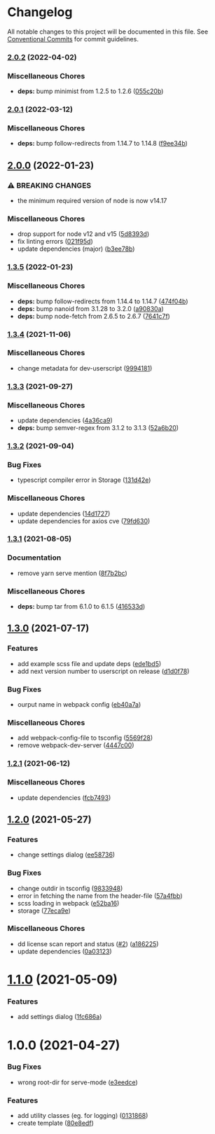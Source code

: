 # Changelog

All notable changes to this project will be documented in this file. See
[Conventional Commits](https://conventionalcommits.org) for commit guidelines.

### [2.0.2](https://github.com/rweich/userscript-template/compare/v2.0.1...v2.0.2) (2022-04-02)


### Miscellaneous Chores

* **deps:** bump minimist from 1.2.5 to 1.2.6 ([055c20b](https://github.com/rweich/userscript-template/commit/055c20b2bc55648b5acf5e0ca0b6ab4d6acaac6f))

### [2.0.1](https://github.com/rweich/userscript-template/compare/v2.0.0...v2.0.1) (2022-03-12)


### Miscellaneous Chores

* **deps:** bump follow-redirects from 1.14.7 to 1.14.8 ([f9ee34b](https://github.com/rweich/userscript-template/commit/f9ee34b344fc215cac3c39e5e8928b543529126e))

## [2.0.0](https://github.com/rweich/userscript-template/compare/v1.3.5...v2.0.0) (2022-01-23)


### ⚠ BREAKING CHANGES

* the minimum required version of node is now v14.17

### Miscellaneous Chores

* drop support for node v12 and v15 ([5d8393d](https://github.com/rweich/userscript-template/commit/5d8393d06d46d8fbfd5de6c68cc0699be8f5fdfc))
* fix linting errors ([021f95d](https://github.com/rweich/userscript-template/commit/021f95d809c003e7651be72b0dc970f6e7d5fe07))
* update dependencies (major) ([b3ee78b](https://github.com/rweich/userscript-template/commit/b3ee78bacee2d18434ce70d890523529ef899253))

### [1.3.5](https://github.com/rweich/userscript-template/compare/v1.3.4...v1.3.5) (2022-01-23)


### Miscellaneous Chores

* **deps:** bump follow-redirects from 1.14.4 to 1.14.7 ([474f04b](https://github.com/rweich/userscript-template/commit/474f04b5fb8f889ea943faf87a3e53181e72423f))
* **deps:** bump nanoid from 3.1.28 to 3.2.0 ([a90830a](https://github.com/rweich/userscript-template/commit/a90830a5a3df46806fe9d74aef3823abd4be6476))
* **deps:** bump node-fetch from 2.6.5 to 2.6.7 ([7641c7f](https://github.com/rweich/userscript-template/commit/7641c7f5ab9e41a18112267e9f0be6aa145e1d52))

### [1.3.4](https://github.com/rweich/userscript-template/compare/v1.3.3...v1.3.4) (2021-11-06)


### Miscellaneous Chores

* change metadata for dev-userscript ([9994181](https://github.com/rweich/userscript-template/commit/9994181243f5b2827ccfed8701b69455632838bf))

### [1.3.3](https://github.com/rweich/userscript-template/compare/v1.3.2...v1.3.3) (2021-09-27)


### Miscellaneous Chores

* update dependencies ([4a36ca9](https://github.com/rweich/userscript-template/commit/4a36ca98a3c75d9ee84c31e26f65fc1f2170e329))
* **deps:** bump semver-regex from 3.1.2 to 3.1.3 ([52a6b20](https://github.com/rweich/userscript-template/commit/52a6b2020df0691be9247ac97fb340529094bba1))

### [1.3.2](https://github.com/rweich/userscript-template/compare/v1.3.1...v1.3.2) (2021-09-04)


### Bug Fixes

* typescript compiler error in Storage ([131d42e](https://github.com/rweich/userscript-template/commit/131d42ee18d1316c93a4158b03adb8ca35788fa4))


### Miscellaneous Chores

* update dependencies ([14d1727](https://github.com/rweich/userscript-template/commit/14d17279fa8593a796692ec9f1a427dc3d00642b))
* update dependencies for axios cve ([79fd630](https://github.com/rweich/userscript-template/commit/79fd630c227136cb39b240646d970d86fe338d55))

### [1.3.1](https://github.com/rweich/userscript-template/compare/v1.3.0...v1.3.1) (2021-08-05)


### Documentation

* remove yarn serve mention ([8f7b2bc](https://github.com/rweich/userscript-template/commit/8f7b2bca16498fadb43c97556c684fae5ef44d67))


### Miscellaneous Chores

* **deps:** bump tar from 6.1.0 to 6.1.5 ([416533d](https://github.com/rweich/userscript-template/commit/416533da8a2f3161a77fa9dd82f0d40693f3d406))

## [1.3.0](https://github.com/rweich/userscript-template/compare/v1.2.1...v1.3.0) (2021-07-17)


### Features

* add example scss file and update deps ([ede1bd5](https://github.com/rweich/userscript-template/commit/ede1bd586b9be0003e2532e587ef6facb41ff0bc))
* add next version number to userscript on release ([d1d0f78](https://github.com/rweich/userscript-template/commit/d1d0f787997d8ab16749dfa1de90e705095e653b))


### Bug Fixes

* ourput name in webpack config ([eb40a7a](https://github.com/rweich/userscript-template/commit/eb40a7a85a0f119e6d5075cecfc6904570f7cfae))


### Miscellaneous Chores

* add webpack-config-file to tsconfig ([5569f28](https://github.com/rweich/userscript-template/commit/5569f28d216c4f8df9c2072c710b08d0d243a8f1))
* remove webpack-dev-server ([4447c00](https://github.com/rweich/userscript-template/commit/4447c003ee95b01449e6bca77c90c606645b93bf))

### [1.2.1](https://github.com/rweich/userscript-template/compare/v1.2.0...v1.2.1) (2021-06-12)


### Miscellaneous Chores

* update dependencies ([fcb7493](https://github.com/rweich/userscript-template/commit/fcb749385d19d6bf534550c6559b3bb87feb62c8))

## [1.2.0](https://github.com/rweich/userscript-template/compare/v1.1.0...v1.2.0) (2021-05-27)


### Features

* change settings dialog ([ee58736](https://github.com/rweich/userscript-template/commit/ee587368fec7b189aff05125f1ed49d92ee6174b))


### Bug Fixes

* change outdir in tsconfig ([9833948](https://github.com/rweich/userscript-template/commit/98339486549279d723a8feef570a142e43ad9ab4))
* error in fetching the name from the header-file ([57a4fbb](https://github.com/rweich/userscript-template/commit/57a4fbb85e07558d0e5867f73aff07975aed855e))
* scss loading in webpack ([e52ba16](https://github.com/rweich/userscript-template/commit/e52ba165898dc969cc40ca3d4674f5c68d8d2583))
* storage ([77eca9e](https://github.com/rweich/userscript-template/commit/77eca9e19a22c49d013d59404e1948c6f3bdef43))


### Miscellaneous Chores

* dd license scan report and status ([#2](https://github.com/rweich/userscript-template/issues/2)) ([a186225](https://github.com/rweich/userscript-template/commit/a1862253151405fe9d08df5a44f3f153f9ffc43f))
* update dependencies ([0a03123](https://github.com/rweich/userscript-template/commit/0a0312322fee1f9b58d62c8b4ddc41a1cfad341a))

# [1.1.0](https://github.com/rweich/userscript-template/compare/v1.0.0...v1.1.0) (2021-05-09)


### Features

* add settings dialog ([1fc686a](https://github.com/rweich/userscript-template/commit/1fc686a286b59f83396909d3e547dcb5c07aafc6))

# 1.0.0 (2021-04-27)


### Bug Fixes

* wrong root-dir for serve-mode ([e3eedce](https://github.com/rweich/userscript-template/commit/e3eedce3aff64749e5736faf73aae84b73fdeaf1))


### Features

* add utility classes (eg. for logging) ([0131868](https://github.com/rweich/userscript-template/commit/013186810af64f39c12db0906270f2be3ece1a05))
* create template ([80e8edf](https://github.com/rweich/userscript-template/commit/80e8edfaa1a458ca264b5328e9b79bdb69604e90))
